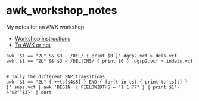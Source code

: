 # awk_workshop_notes
My notes for an AWK workshop

 * [Workshop instructions](https://uppmax.uu.se/support-sv/courses-and-workshops/awk-workshop)
 * [To AWK or not](https://pmitev.github.io/to-awk-or-not/)


```
awk '$1 == "2L" && $3 ~ /DEL/ { print $0 }' dgrp2.vcf > dels.vcf
awk '$1 == "2L" && $3 ~ /DEL|INS/ { print $0 }' dgrp2.vcf > indels.vcf


# Tally the different SNP transitions
awk '$1 == "2L" { ++ts[$4$5] } END { for(t in ts) { print t, ts[t] } }' snps.vcf | awk 'BEGIN  { FIELDWIDTHS = "1 1 77" } { print $1"->"$2""$3}' | sort
```
